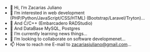 - 👋 Hi, I’m Zacarias Juliano
- 👀 I’m interested in web development (PHP/Python/JavaScript/CSS/HTML) (Bootstrap/Laravel/Tryton)...
- 👀 And C/C++ (Embarcadero RADStudio)
- 👀 And DataBase MySQL, Postgres
- 🌱 I’m currently learning news things...
- 💞️ I’m looking to collaborate on software developmenet...
- 📫 How to reach me E-mail to zacariasjuliano@gmail.com...

<!---
zacariasjuliano/zacariasjuliano is a ✨ special ✨ repository because its `README.md` (this file) appears on your GitHub profile.
You can click the Preview link to take a look at your changes.
--->

